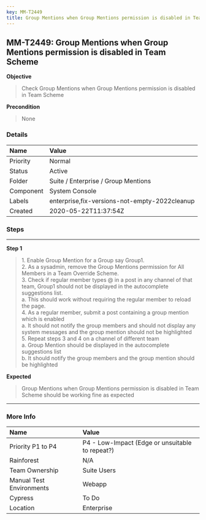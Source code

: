 ```yaml
---
key: MM-T2449
title: Group Mentions when Group Mentions permission is disabled in Team Scheme
---
```


## MM-T2449: Group Mentions when Group Mentions permission is disabled in Team Scheme

**Objective**

> <article>Check Group Mentions when Group Mentions permission is disabled in Team Scheme</article>

**Precondition**

> <article>None</article>

### Details

| Name      | Value                                         |
| :-------- | :-------------------------------------------- |
| Priority  | Normal                                        |
| Status    | Active                                        |
| Folder    | Suite / Enterprise / Group Mentions           |
| Component | System Console                                |
| Labels    | enterprise,fix-versions-not-empty-2022cleanup |
| Created   | 2020-05-22T11:37:54Z                          |

### Steps

<hr/>

**Step 1**

> <article>1. Enable Group Mention for a Group say Group1.<br />    2. As a sysadmin, remove the Group Mentions permission for All Members in a Team Override Scheme. <br />    3. Check if regular member types @ in a post in any channel of that team, Group1 should not be displayed in the autocomplete suggestions list. <br />        a. This should work without requiring the regular member to reload the page. <br />    4. As a regular member, submit a post containing a group mention which is enabled<br />        a. It should not notify the group members and should not display any system messages and the group mention should not be highlighted<br />    5. Repeat steps 3 and 4 on a channel of different team<br />        a. Group Mention should be displayed in the autocomplete suggestions list<br />        b. It should notify the group members and the group mention should be highlighted</article>

**Expected**

> <article>Group Mentions when Group Mentions permission is disabled in Team Scheme should be working fine as expected</article>

<hr/>

### More Info

| Name                     | Value                                           |
| :----------------------- | :---------------------------------------------- |
| Priority P1 to P4        | P4 - Low-Impact (Edge or unsuitable to repeat?) |
| Rainforest               | N/A                                             |
| Team Ownership           | Suite Users                                     |
| Manual Test Environments | Webapp                                          |
| Cypress                  | To Do                                           |
| Location                 | Enterprise                                      |

